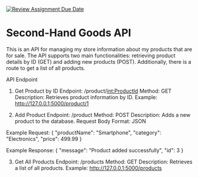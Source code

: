 [![Review Assignment Due Date](https://classroom.github.com/assets/deadline-readme-button-24ddc0f5d75046c5622901739e7c5dd533143b0c8e959d652212380cedb1ea36.svg)](https://classroom.github.com/a/TLLTF7bJ)

#  Second-Hand Goods API

This is an API for managing my store information about my products that are for sale. The API supports two main functionalities: retrieving product details by ID (GET) and adding new products (POST). Additionally, there is a route to get a list of all products.



API Endpoint
1. Get Product by ID
Endpoint: /product/<int:ProductId>
Method: GET
Description: Retrieves product information by ID.
Example: http://127.0.0.1:5000/product/1


2. Add Product
Endpoint: /product
Method: POST
Description: Adds a new product to the database.
Request Body Format: JSON

Example Request: 
{
    "productName": "Smartphone",
    "category": "Electronics",
    "price": 499.99
}

Example Response:
{
    "message": "Product added successfully",
    "id": 3
}

3. Get All Products
Endpoint: /products
Method: GET
Description: Retrieves a list of all products.
Example: http://127.0.0.1:5000/products
